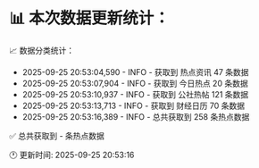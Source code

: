 📊 本次数据更新统计：
==========================

📈 数据分类统计：
- 2025-09-25 20:53:04,590 - INFO - 获取到 热点资讯 47 条数据
- 2025-09-25 20:53:07,904 - INFO - 获取到 今日热点 20 条数据
- 2025-09-25 20:53:10,937 - INFO - 获取到 公社热帖 121 条数据
- 2025-09-25 20:53:13,713 - INFO - 获取到 财经日历 70 条数据
- 2025-09-25 20:53:16,389 - INFO - 总共获取到 258 条热点数据

✅ 总共获取到 - 条热点数据

🕐 更新时间: 2025-09-25 20:53:16
